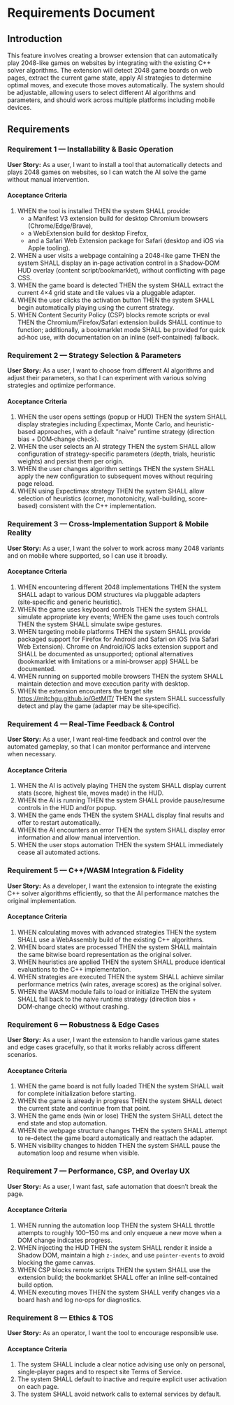 # Requirements Document

## Introduction

This feature involves creating a browser extension that can automatically play 2048-like games on websites by integrating with the existing C++ solver algorithms. The extension will detect 2048 game boards on web pages, extract the current game state, apply AI strategies to determine optimal moves, and execute those moves automatically. The system should be adjustable, allowing users to select different AI algorithms and parameters, and should work across multiple platforms including mobile devices.

## Requirements

### Requirement 1 — Installability & Basic Operation

**User Story:** As a user, I want to install a tool that automatically detects and plays 2048 games on websites, so I can watch the AI solve the game without manual intervention.

#### Acceptance Criteria

1. WHEN the tool is installed THEN the system SHALL provide:
   - a Manifest V3 extension build for desktop Chromium browsers (Chrome/Edge/Brave),
   - a WebExtension build for desktop Firefox,
   - and a Safari Web Extension package for Safari (desktop and iOS via Apple tooling).
2. WHEN a user visits a webpage containing a 2048-like game THEN the system SHALL display an in‑page activation control in a Shadow‑DOM HUD overlay (content script/bookmarklet), without conflicting with page CSS.
3. WHEN the game board is detected THEN the system SHALL extract the current 4×4 grid state and tile values via a pluggable adapter.
4. WHEN the user clicks the activation button THEN the system SHALL begin automatically playing using the current strategy.
5. WHEN Content Security Policy (CSP) blocks remote scripts or eval THEN the Chromium/Firefox/Safari extension builds SHALL continue to function; additionally, a bookmarklet mode SHALL be provided for quick ad‑hoc use, with documentation on an inline (self‑contained) fallback.

### Requirement 2 — Strategy Selection & Parameters

**User Story:** As a user, I want to choose from different AI algorithms and adjust their parameters, so that I can experiment with various solving strategies and optimize performance.

#### Acceptance Criteria

1. WHEN the user opens settings (popup or HUD) THEN the system SHALL display strategies including Expectimax, Monte Carlo, and heuristic-based approaches, with a default “naive” runtime strategy (direction bias + DOM‑change check).
2. WHEN the user selects an AI strategy THEN the system SHALL allow configuration of strategy-specific parameters (depth, trials, heuristic weights) and persist them per origin.
3. WHEN the user changes algorithm settings THEN the system SHALL apply the new configuration to subsequent moves without requiring page reload.
4. WHEN using Expectimax strategy THEN the system SHALL allow selection of heuristics (corner, monotonicity, wall-building, score-based) consistent with the C++ implementation.

### Requirement 3 — Cross‑Implementation Support & Mobile Reality

**User Story:** As a user, I want the solver to work across many 2048 variants and on mobile where supported, so I can use it broadly.

#### Acceptance Criteria

1. WHEN encountering different 2048 implementations THEN the system SHALL adapt to various DOM structures via pluggable adapters (site‑specific and generic heuristic).
2. WHEN the game uses keyboard controls THEN the system SHALL simulate appropriate key events; WHEN the game uses touch controls THEN the system SHALL simulate swipe gestures.
3. WHEN targeting mobile platforms THEN the system SHALL provide packaged support for Firefox for Android and Safari on iOS (via Safari Web Extension). Chrome on Android/iOS lacks extension support and SHALL be documented as unsupported; optional alternatives (bookmarklet with limitations or a mini‑browser app) SHALL be documented.
4. WHEN running on supported mobile browsers THEN the system SHALL maintain detection and move execution parity with desktop.
5. WHEN the extension encounters the target site https://mitchgu.github.io/GetMIT/ THEN the system SHALL successfully detect and play the game (adapter may be site‑specific).

### Requirement 4 — Real‑Time Feedback & Control

**User Story:** As a user, I want real-time feedback and control over the automated gameplay, so that I can monitor performance and intervene when necessary.

#### Acceptance Criteria

1. WHEN the AI is actively playing THEN the system SHALL display current stats (score, highest tile, moves made) in the HUD.
2. WHEN the AI is running THEN the system SHALL provide pause/resume controls in the HUD and/or popup.
3. WHEN the game ends THEN the system SHALL display final results and offer to restart automatically.
4. WHEN the AI encounters an error THEN the system SHALL display error information and allow manual intervention.
5. WHEN the user stops automation THEN the system SHALL immediately cease all automated actions.

### Requirement 5 — C++/WASM Integration & Fidelity

**User Story:** As a developer, I want the extension to integrate the existing C++ solver algorithms efficiently, so that the AI performance matches the original implementation.

#### Acceptance Criteria

1. WHEN calculating moves with advanced strategies THEN the system SHALL use a WebAssembly build of the existing C++ algorithms.
2. WHEN board states are processed THEN the system SHALL maintain the same bitwise board representation as the original solver.
3. WHEN heuristics are applied THEN the system SHALL produce identical evaluations to the C++ implementation.
4. WHEN strategies are executed THEN the system SHALL achieve similar performance metrics (win rates, average scores) as the original solver.
5. WHEN the WASM module fails to load or initialize THEN the system SHALL fall back to the naive runtime strategy (direction bias + DOM‑change check) without crashing.

### Requirement 6 — Robustness & Edge Cases

**User Story:** As a user, I want the extension to handle various game states and edge cases gracefully, so that it works reliably across different scenarios.

#### Acceptance Criteria

1. WHEN the game board is not fully loaded THEN the system SHALL wait for complete initialization before starting.
2. WHEN the game is already in progress THEN the system SHALL detect the current state and continue from that point.
3. WHEN the game ends (win or lose) THEN the system SHALL detect the end state and stop automation.
4. WHEN the webpage structure changes THEN the system SHALL attempt to re-detect the game board automatically and reattach the adapter.
5. WHEN visibility changes to hidden THEN the system SHALL pause the automation loop and resume when visible.

### Requirement 7 — Performance, CSP, and Overlay UX

**User Story:** As a user, I want fast, safe automation that doesn’t break the page.

#### Acceptance Criteria

1. WHEN running the automation loop THEN the system SHALL throttle attempts to roughly 100–150 ms and only enqueue a new move when a DOM change indicates progress.
2. WHEN injecting the HUD THEN the system SHALL render it inside a Shadow DOM, maintain a high `z-index`, and use `pointer-events` to avoid blocking the game canvas.
3. WHEN CSP blocks remote scripts THEN the system SHALL use the extension build; the bookmarklet SHALL offer an inline self-contained build option.
4. WHEN executing moves THEN the system SHALL verify changes via a board hash and log no‑ops for diagnostics.

### Requirement 8 — Ethics & TOS

**User Story:** As an operator, I want the tool to encourage responsible use.

#### Acceptance Criteria

1. The system SHALL include a clear notice advising use only on personal, single‑player pages and to respect site Terms of Service.
2. The system SHALL default to inactive and require explicit user activation on each page.
3. The system SHALL avoid network calls to external services by default.
